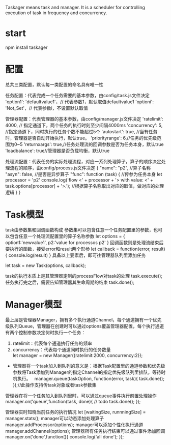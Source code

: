 Taskager means task and manager. It is a scheduler for controlling execution of task in frequency and concurrency.

# start 
npm install taskager

# 配置
总共三类配置，默认每一类配置的命名具有唯一性

任务配置：代表完成一个任务需要的基本参数，由config/task.js文件决定
    'option1': 'defaultvalue1'，// 代表参数1，默认取值defaultvalue1
    'optioni': 'Not_Set'，// 代表参数i，不设置默认取值

管理器配置：代表管理器的基本参数，由config/manager.js文件决定
    'ratelimit': 4000, // 指定通道下，两个任务的执行时刻至少间隔4000ms
    'concurrency': 5,  //指定通道下，同时执行的任务个数不能超过5个
    'autostart': true, //当有任务时，管理器是否自动开始执行，默认true。
    'priorityrange': 6,//任务的优先级范围为0~5
    'returnxargs': true,//任务处理流的回调参数是否为任务本身，默认true
    'loadbalance': true//管理器是否负载均衡，默认true

处理流配置：代表任务的实际处理流程，对应一系列处理算子，算子的顺序决定处理流程的顺序，由config/process.js文件决定
{
    "name": "p2",  //算子名称
    "asyn": false, //是否是异步算子
    "func": function (task) {  //传参为任务本身
        let processor = 'p2'
        console.log('flow <' + processor + '> with value: <' + task.options[processor] + '>.'); //根据算子名称取出对应的取值，做对应的处理逻辑
    }
}

# Task模型
task由参数集和回调函数构成
参数集可以包含任意一个任务配置里的参数，也可以包含任意一个处理流配置里的算子名称参数
let options = {
    option1:'newvalue1',
    p2:'value for processos p2'
}
回调函数则是处理流结束后要执行的函数，接受error和result两个形参
let callback = function(error, result){
    console.log(result)
}
具备以上要素后，即可往管理器队列里添加任务

let task = new Task(options, callback);

task的执行本质上是其管理器定制的processFlow对task的处理
task.execute();
任务执行完之后，需要告知管理器其生命周期的结束
task.done(); 

# Manager模型
最上层是管理器Manager，拥有多个执行通道Channel，每个通道拥有一个优先级队列Queue，管理器在创建时可以通过options覆盖管理器配置，每个执行通道有两个控制参数决定何时执行一个任务：  
  1. ratelimit：代表每个通道执行任务的频率  
  2. concurrency：代表每个通道同时执行的任务数量  
let manager = new Manager({ratelimit:2000, concurrency:2});
* 管理器将一个task加入到队列的意义是：根据Task配置里的通道参数和优先级参数将Task添加到Manager的指定Channel的指定优先级队列里排队，等待时机执行。  
manager.queue(taskOption, function(error, task){
    task.done();
});//此操作支持传task对象或者task参数集

管理器在将一个任务加入到队列里时，可以通过queue事件执行前置处理操作
manager.on('queue',function(task, done){
    // todo
    task.done();
});

管理器实时知晓当前任务的执行情况
let [waitingSize, runnningSize] = manager.stats();
manager可以动态添加处理算子
manager.addProcessor(options);
manager可以添加个性化执行通道
manager.addChannel(options);
管理器所有任务执行结束可以通过事件添加回调
manager.on('done',function(){
    console.log('all done');
});

